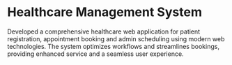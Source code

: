 ﻿# Healthcare Management System
 Developed a comprehensive healthcare web application for patient registration, appointment booking and admin scheduling using modern web technologies. The system optimizes workflows and streamlines bookings, providing enhanced service and a seamless user experience.

